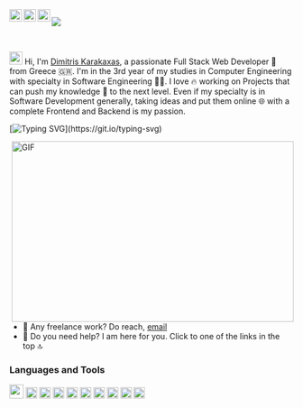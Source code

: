 <a href="https://www.linkedin.com/in/dimitris-karakaxas-7abbba211/">
  <img align="left" alt="Dimitri's LinkedIn" width="22px" src="https://raw.githubusercontent.com/peterthehan/peterthehan/master/assets/linkedin.svg" />
</a>
<a href="https://www.facebook.com/profile.php?id=100013380916365">
  <img align="left" alt="Dimitri's Facebook" width="22px" src="https://raw.githubusercontent.com/peterthehan/peterthehan/master/assets/facebook.svg" />
</a>
<a href="https://www.instagram.com/dimitris_krkxs/">
  <img align="left" alt="Dimitri's Instagram" width="22px" src="https://upload.wikimedia.org/wikipedia/commons/thumb/9/96/Instagram.svg/1200px-Instagram.svg.png" />
</a>

![](https://visitor-badge.glitch.me/badge?page_id=dimitriskarakaxas.dimitriskarakaxas)

<br>

<img src="https://media.giphy.com/media/hvRJCLFzcasrR4ia7z/giphy.gif" width="23px"/> Hi, I'm [Dimitris Karakaxas](https://github.com/dimitriskarakaxas), a passionate Full Stack Web Developer 🤩 from Greece 🇬🇷. I'm in the 3rd year of my studies in Computer Engineering with specialty in Software Engineering 👨‍💻.
I love 🔥 working on Projects that can push my knowledge 🤯 to the next level. Even if my specialty is in Software Development generally, taking ideas and put them online 🌐 with a complete Frontend and Backend is my passion.

[![Typing SVG](https://readme-typing-svg.herokuapp.com?size=15&width=575&lines=Reach+me+out+for+any+question+and+for+any+help+you+might+need!)](https://git.io/typing-svg)

<img align="right" alt="GIF" src="https://github.com/abhisheknaiidu/abhisheknaiidu/blob/master/code.gif?raw=true" width="500" height="320" />

- 📧 Any freelance work? Do reach, [email](mailto:karakaxasdimitrios@yahoo.com)
- 💬 Do you need help? I am here for you. Click to one of the links in the top 🔝

### Languages and Tools

<code><img height="25px" src="https://github.com/tomchen/stack-icons/blob/master/logos/html-5.svg" /></code>
<code><img height="20px" src="https://image.flaticon.com/icons/png/512/1216/1216733.png" /></code>
<code><img height="20px" src="https://image.flaticon.com/icons/png/512/1216/1216733.png" /></code>
<code><img height="20px" src="https://image.flaticon.com/icons/png/512/1216/1216733.png" /></code>
<code><img height="20px" src="https://image.flaticon.com/icons/png/512/1216/1216733.png" /></code>
<code><img height="20px" src="https://image.flaticon.com/icons/png/512/1216/1216733.png" /></code>
<code><img height="20px" src="https://image.flaticon.com/icons/png/512/1216/1216733.png" /></code>
<code><img height="20px" src="https://image.flaticon.com/icons/png/512/1216/1216733.png" /></code>
<code><img height="20px" src="https://image.flaticon.com/icons/png/512/1216/1216733.png" /></code>
<code><img height="20px" src="https://image.flaticon.com/icons/png/512/1216/1216733.png" /></code>

<!-- - 🔭 I’m currently working on ...
- 🌱 I’m currently learning ...
- 👯 I’m looking to collaborate on ...
- 🤔 I’m looking for help with ...
- 💬 Ask me about ...
- 📫 How to reach me: ...
- 😄 Pronouns: ...
- ⚡ Fun fact: ... -->
